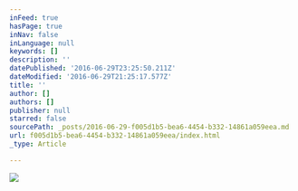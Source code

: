 ```yaml
---
inFeed: true
hasPage: true
inNav: false
inLanguage: null
keywords: []
description: ''
datePublished: '2016-06-29T23:25:50.211Z'
dateModified: '2016-06-29T21:25:17.577Z'
title: ''
author: []
authors: []
publisher: null
starred: false
sourcePath: _posts/2016-06-29-f005d1b5-bea6-4454-b332-14861a059eea.md
url: f005d1b5-bea6-4454-b332-14861a059eea/index.html
_type: Article

---
```

![](https://the-grid-user-content.s3-us-west-2.amazonaws.com/2b286ee1-3942-496c-b795-548bdfea3b34.jpg)